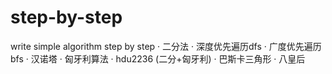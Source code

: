 # step-by-step
write simple algorithm step by step
· 二分法
· 深度优先遍历dfs
· 广度优先遍历bfs
· 汉诺塔
· 匈牙利算法
· hdu2236 (二分+匈牙利)
· 巴斯卡三角形
· 八皇后
